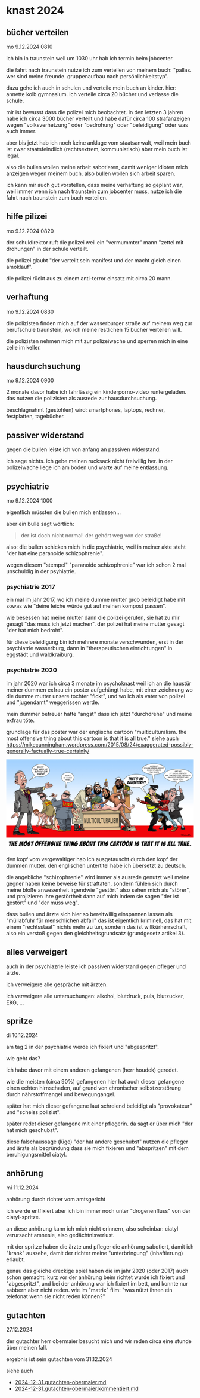 # knast 2024

## bücher verteilen

mo 9.12.2024 0810

ich bin in traunstein
weil um 1030 uhr
hab ich termin beim jobcenter.

die fahrt nach traunstein nutze ich
zum verteilen von meinem buch:
"pallas. wer sind meine freunde.
gruppenaufbau nach persönlichkeitstyp".

dazu gehe ich auch in schulen
und verteile mein buch an kinder.
hier: annette kolb gymnasium.
ich verteile circa 20 bücher
und verlasse die schule.

mir ist bewusst
dass die polizei mich beobachtet.
in den letzten 3 jahren
habe ich circa 3000 bücher verteilt
und habe dafür circa 100 strafanzeigen
wegen "volksverhetzung"
oder "bedrohung"
oder "beleidigung"
oder was auch immer.

aber bis jetzt hab ich
noch keine anklage vom staatsanwalt,
weil mein buch ist zwar staatsfeindlich
(rechtsextrem, kommunistisch)
aber mein buch ist legal.

also die bullen wollen meine arbeit sabotieren,
damit weniger idioten mich anzeigen wegen meinem buch.
also bullen wollen sich arbeit sparen.

ich kann mir auch gut vorstellen,
dass meine verhaftung so geplant war,
weil immer wenn ich nach traunstein zum jobcenter muss,
nutze ich die fahrt nach traunstein zum buch verteilen.

## hilfe pilizei

mo 9.12.2024 0820

der schuldirektor ruft die polizei
weil ein "vermummter" mann
"zettel mit drohungen"
in der schule verteilt.

die polizei glaubt
"der verteilt sein manifest und
der macht gleich einen amoklauf".

die polizei rückt aus
zu einem anti-terror einsatz
mit circa 20 mann.

## verhaftung

mo 9.12.2024 0830

die polizisten finden mich auf der wasserburger straße
auf meinem weg zur berufschule traunstein,
wo ich meine restlichen 15 bücher verteilen will.

die polizisten nehmen mich mit zur polizeiwache und sperren mich in eine zelle im keller.

## hausdurchsuchung

mo 9.12.2024 0900

2 monate davor habe ich
fahrlässig ein kinderporno-video runtergeladen.
das nutzen die polizisten als ausrede zur hausdurchsuchung.

beschlagnahmt (gestohlen) wird:
smartphones, laptops, rechner, festplatten, tagebücher.

## passiver widerstand

gegen die bullen leiste ich
von anfang an passiven widerstand.

ich sage nichts.
ich gebe meinen rucksack nicht freiwillig her.
in der polizeiwache liege ich am boden und warte auf meine entlassung.

## psychiatrie

mo 9.12.2024 1000

eigentlich müssten die bullen mich entlassen...

aber ein bulle sagt wörtlich:

> der ist doch nicht normal!
> der gehört weg von der straße!

also: die bullen schicken mich in die psychiatrie,
weil in meiner akte steht "der hat eine paranoide schizophrenie".

wegen diesem "stempel" "paranoide schizophrenie" war ich schon 2 mal unschuldig in der psyhiatrie.

<!--
siehe auch
2024-12-31.gutachten-obermaier.kommentiert.md
-->

### psychiatrie 2017

ein mal im jahr 2017, wo ich meine dumme mutter grob beleidigt habe mit sowas wie "deine leiche würde gut auf meinen kompost passen".

wie besessen hat meine mutter dann die polizei gerufen, sie hat zu mir gesagt "das muss ich jetzt machen". der polizei hat meine mutter gesagt "der hat mich bedroht".

für diese beleidigung bin ich mehrere monate verschwunden, erst in der psychiatrie wasserburg, dann in "therapeutischen einrichtungen" in eggstädt und waldkraiburg.

### psychiatrie 2020

im jahr 2020 war ich circa 3 monate im psychoknast
weil ich an die haustür meiner dummen exfrau ein poster aufgehängt habe,
mit einer zeichnung
wo die dumme mutter unsere tochter "fickt",
und wo ich als vater
von polizei und "jugendamt" weggerissen werde.

mein dummer betreuer hatte "angst" dass ich jetzt "durchdrehe" und meine exfrau töte.

grundlage für das poster war der englische cartoon
"multiculturalism. the most offensive thing about this cartoon is that it is all true." siehe auch https://mikecunningham.wordpress.com/2015/08/24/exaggerated-possibly-generally-factually-true-certainly/

![](../../../src/images/memes/multiculturalism.cartoon.muslims-rape-my-daughter.jpg)

den kopf vom vergewaltiger hab ich ausgetauscht durch den kopf der dummen mutter.
den englischen untertitel habe ich übersetzt zu deutsch.

die angebliche "schizophrenie"
wird immer als ausrede genutzt
weil meine gegner haben
keine beweise für straftaten,
sondern fühlen sich
durch meine bloße anwesenheit
irgendwie "gestört"
also sehen mich als "störer",
und projizieren ihre gestörtheit
dann auf mich indem sie sagen
"der ist gestört" und "der muss weg".

dass bullen und ärzte sich hier
so bereitwillig einspannen lassen
als "müllabfuhr für menschlichen abfall"
das ist eigentlich kriminell,
das hat mit einem "rechtsstaat" nichts mehr zu tun,
sondern das ist willkürherrschaft,
also ein verstoß gegen den gleichheitsgrundsatz
(grundgesetz artikel 3).

## alles verweigert

auch in der psychiazrie
leiste ich passiven widerstand
gegen pfleger und ärzte.

ich verweigere alle gespräche mit ärzten.

ich verweigere alle untersuchungen: alkohol, blutdruck, puls, blutzucker, EKG, ...

## spritze

di 10.12.2024

am tag 2 in der psychiatrie
werde ich fixiert und "abgespritzt".

wie geht das?

ich habe davor mit einem anderen gefangenen (herr houdek) geredet.

wie die meisten (circa 90%) gefangenen hier hat auch dieser gefangene einen echten hirnschaden, auf grund von chronischer selbstzerstörung durch nährstoffmangel und bewegungangel.

später hat mich dieser gefangene laut schreiend beleidigt als "provokateur" und "scheiss polizist".

später redet dieser gefangene mit einer pflegerin. da sagt er über mich "der hat mich geschubst".

diese falschaussage (lüge) "der hat andere geschubst" nutzen die pfleger und ärzte als begründung dass sie mich fixieren und "abspritzen" mit dem beruhigungsmittel ciatyl.

## anhörung

mi 11.12.2024

anhörung durch richter vom amtsgericht

ich werde entfixiert
aber ich bin immer noch
unter "drogenenfluss" von der ciatyl-spritze.

an diese anhörung kann ich mich nicht erinnern,
also scheinbar:
ciatyl verursacht amnesie, also gedächtnisverlust.

mit der spritze haben die ärzte und pfleger die anhörung sabotiert,
damit ich "krank" aussehe,
damit der richter meine "unterbringung" (inhaftierung) erlaubt.

genau das gleiche dreckige spiel haben die im jahr 2020 (oder 2017) auch schon gemacht: kurz vor der anhörung beim richtet wurde ich fixiert und "abgespritzt", und bei der anhörung war ich fixiert im bett, und konnte nur sabbern aber nicht reden. wie im "matrix" film: "was nützt ihnen ein telefonat wenn sie nicht reden können?"

## gutachten

27.12.2024

der gutachter herr obermaier besucht mich
und wir reden circa eine stunde über meinen fall.

ergebnis ist sein gutachten vom 31.12.2024

siehe auch

- [2024-12-31.gutachten-obermaier.md](2024-12-31.gutachten-obermaier.md)
- [2024-12-31.gutachten-obermaier.kommentiert.md](2024-12-31.gutachten-obermaier.kommentiert.md)
